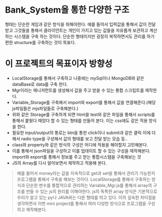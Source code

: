 # Bank_System을 통한 다양한 구조
형태는 단순한 게임과 같은 방식을 취해야한다. 예를 들어서 입력값을 통해서 값이 전달 받고 
그것들을 통해서 클라이언트는 개인이 가지고 있는 값들을 자유롭게 보관하고 계산하는 시스템을
구축 하는 것이다. 단순한 형태이지만 굉장히 복작하면서도 관리를 하기 편한 structure를 구축하는
것이 목표다.
   
# 이 프로젝트의 목표이자 방향성
* LocalStorage를 통해서 구축하고 나중에는 mySql이나 MongoDB와 같은 dataBase로 data를 구축 한다.
* Mgr이라는 매니저먼트를 생성해서 값을 주고 받을 수 있는 통합 스크립트를 제작한다.
* Variable_Storage를 구축해서 import와 export를 통해서 값을 연결해준다.(해당 js파일들은 mjs파일들로 구축해본다.)
* 위와 같은 Storage를 구축하게 되면 html을 test와 같은 파일을 통해서 scripts를 통해서 붙혔다 때었다 할 수 있는 형태를 만들어 본다. 이는 css에도 같은 적용 방식을 한다.
* 필요한 input/output의 통로는 btn을 통한 click이나 submit과 같은 클릭 이에 더해서 radio type을 구성해서 값의 형태를 보고 전달 받는 모습 등..
* class와 property와 같은 방식의 구성은 어디에 적용을 해야할지 고민해본다.
* 이를 통해서 json파일을 구성하고 이를 업데이트 할 수 있는 구성을 제작해본다. import와 export를 통해서 정보를 주고 받는 통합시스템을 구축해보는 것
* JS의 Array를 다시 알아보면서 제작하고 적용해 본다.
   
      
> 예를 들어서 money라는 값을 지속적으로 get과 set을 통해서 관리가 가능한지 프로그램을 통해서 구축을 해보는 것이다. LocalStorage를 통해서 구축하는 방식과 단순한 변수를 통합적으로 관리하는 Variable_Mgr.js를 통해서 array의 구조를 만들 수 있는 js의 원리를 이해야한다. js의 독특한 array 방식은 기본적으로 우리가 알고 있는 py나 JAVA와는 다른 형태를 띄고 있다. 이의 깊숙한 차이점을 생각하면서 이번 mini project를 통해서 여러 다양한 방식으로 프로그램을 구성하고 제작해본다.